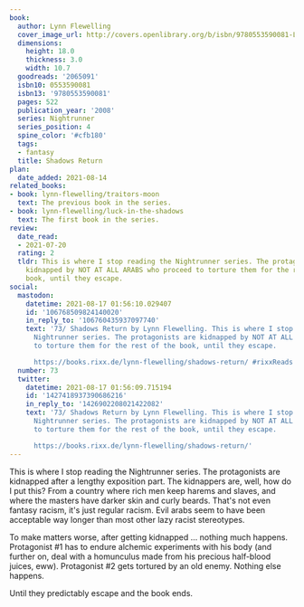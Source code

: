 ```yaml
---
book:
  author: Lynn Flewelling
  cover_image_url: http://covers.openlibrary.org/b/isbn/9780553590081-L.jpg
  dimensions:
    height: 18.0
    thickness: 3.0
    width: 10.7
  goodreads: '2065091'
  isbn10: 0553590081
  isbn13: '9780553590081'
  pages: 522
  publication_year: '2008'
  series: Nightrunner
  series_position: 4
  spine_color: '#cfb180'
  tags:
  - fantasy
  title: Shadows Return
plan:
  date_added: 2021-08-14
related_books:
- book: lynn-flewelling/traitors-moon
  text: The previous book in the series.
- book: lynn-flewelling/luck-in-the-shadows
  text: The first book in the series.
review:
  date_read:
  - 2021-07-20
  rating: 2
  tldr: This is where I stop reading the Nightrunner series. The protagonists are
    kidnapped by NOT AT ALL ARABS who proceed to torture them for the rest of the
    book, until they escape.
social:
  mastodon:
    datetime: 2021-08-17 01:56:10.029407
    id: '106768509824140020'
    in_reply_to: '106760435937097740'
    text: '73/ Shadows Return by Lynn Flewelling. This is where I stop reading the
      Nightrunner series. The protagonists are kidnapped by NOT AT ALL ARABS who proceed
      to torture them for the rest of the book, until they escape.

      https://books.rixx.de/lynn-flewelling/shadows-return/ #rixxReads'
  number: 73
  twitter:
    datetime: 2021-08-17 01:56:09.715194
    id: '1427418937390686216'
    in_reply_to: '1426902208021422082'
    text: '73/ Shadows Return by Lynn Flewelling. This is where I stop reading the
      Nightrunner series. The protagonists are kidnapped by NOT AT ALL ARABS who proceed
      to torture them for the rest of the book, until they escape.

      https://books.rixx.de/lynn-flewelling/shadows-return/'
---
```


This is where I stop reading the Nightrunner series. The protagonists are kidnapped after a lengthy exposition part. The
kidnappers are, well, how do I put this? From a country where rich men keep harems and slaves, and where the masters
have darker skin and curly beards. That's not even fantasy racism, it's just regular racism. Evil arabs seem to have
been acceptable way longer than most other lazy racist stereotypes.

To make matters worse, after getting kidnapped … nothing much happens. Protagonist #1 has to endure alchemic experiments
with his body (and further on, deal with a homunculus made from his precious half-blood juices, eww). Protagonist #2
gets tortured by an old enemy. Nothing else happens.

Until they predictably escape and the book ends.

